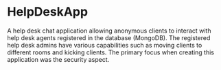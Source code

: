# HelpDeskApp
A help desk chat application allowing anonymous clients to interact with help desk agents registered in the database (MongoDB). The registered help desk admins have various capabilities such as moving clients to different rooms and kicking clients. The primary focus when creating this application was the security aspect.
